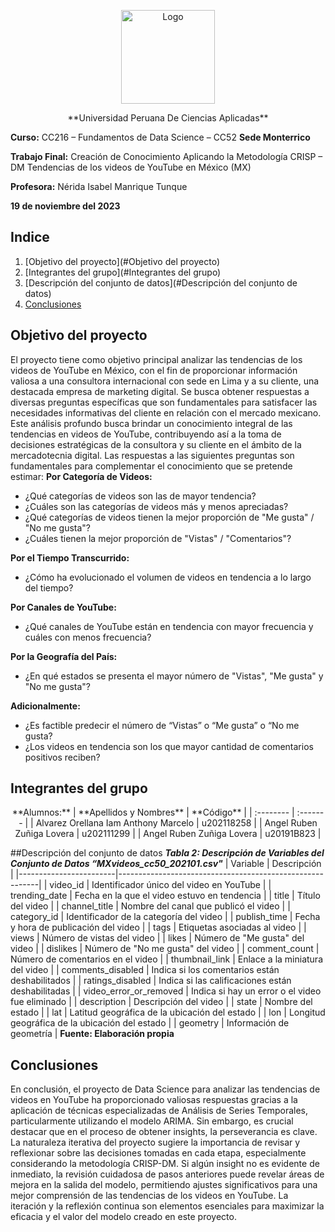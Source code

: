 <p align="center">
  <img src="https://seeklogo.com/images/U/universidad-peruana-de-ciencias-aplicadas-upc-logo-B98C3A365C-seeklogo.com.png" alt="Logo"  width="150" height="150">
</p>
<p align="center">
**Universidad Peruana De Ciencias Aplicadas**

**Curso:**
CC216 – Fundamentos de Data Science – CC52
**Sede Monterrico**

**Trabajo Final:**
Creación de Conocimiento Aplicando la Metodología CRISP – DM
Tendencias de los videos de YouTube en México (MX)

**Profesora:**
Nérida Isabel Manrique Tunque

**19 de noviembre del 2023**
</p>

## Indice
1. [Objetivo del proyecto](#Objetivo del proyecto)
2. [Integrantes del grupo](#Integrantes del grupo)
3. [Descripción del conjunto de datos](#Descripción del conjunto de datos)
4. [Conclusiones](#Conclusiones)

## Objetivo del proyecto
El proyecto tiene como objetivo principal analizar las tendencias de los videos de YouTube en México, con el fin de proporcionar información valiosa a una consultora internacional con sede en Lima y a su cliente, una destacada empresa de marketing digital. Se busca obtener respuestas a diversas preguntas específicas que son fundamentales para satisfacer las necesidades informativas del cliente en relación con el mercado mexicano. Este análisis profundo busca brindar un conocimiento integral de las tendencias en videos de YouTube, contribuyendo así a la toma de decisiones estratégicas de la consultora y su cliente en el ámbito de la mercadotecnia digital. Las respuestas a las siguientes preguntas son fundamentales para complementar el conocimiento que se pretende estimar:
**Por Categoría de Videos:**
* ¿Qué categorías de videos son las de mayor tendencia?
* ¿Cuáles son las categorías de videos más y menos apreciadas?
* ¿Qué categorías de videos tienen la mejor proporción de "Me gusta" / "No me gusta"?
* ¿Cuáles tienen la mejor proporción de "Vistas" / "Comentarios"?

**Por el Tiempo Transcurrido:**
* ¿Cómo ha evolucionado el volumen de videos en tendencia a lo largo del tiempo?

**Por Canales de YouTube:**
* ¿Qué canales de YouTube están en tendencia con mayor frecuencia y cuáles con menos frecuencia?

**Por la Geografía del País:**
* ¿En qué estados se presenta el mayor número de "Vistas", "Me gusta" y "No me gusta"?

**Adicionalmente:**
* ¿Es factible predecir el número de “Vistas” o “Me gusta” o “No me gusta? 
* ¿Los videos en tendencia son los que mayor cantidad de comentarios positivos reciben?

## Integrantes del grupo
<p align="center">
**Alumnos:**
| **Apellidos y Nombres** | **Código** | 
| :-------- | :------- |
| Alvarez Orellana Iam Anthony Marcelo | u202118258 | 
| Angel Ruben Zuñiga Lovera | u202111299 |
| Angel Ruben Zuñiga Lovera | u20191B823 | 
</p>

##Descripción del conjunto de datos
***Tabla 2: Descripción de Variables del Conjunto de Datos “MXvideos_cc50_202101.csv"***
| Variable               | Descripción                                              |
|------------------------|----------------------------------------------------------|
| video_id               | Identificador único del video en YouTube                 |
| trending_date          | Fecha en la que el video estuvo en tendencia             |
| title                  | Título del video                                         |
| channel_title          | Nombre del canal que publicó el video                    |
| category_id            | Identificador de la categoría del video                  |
| publish_time           | Fecha y hora de publicación del video                    |
| tags                   | Etiquetas asociadas al video                             |
| views                  | Número de vistas del video                               |
| likes                  | Número de "Me gusta" del video                           |
| dislikes               | Número de "No me gusta" del video                        |
| comment_count          | Número de comentarios en el video                        |
| thumbnail_link         | Enlace a la miniatura del video                          |
| comments_disabled      | Indica si los comentarios están deshabilitados          |
| ratings_disabled       | Indica si las calificaciones están deshabilitadas         |
| video_error_or_removed  | Indica si hay un error o el video fue eliminado          |
| description            | Descripción del video                                    |
| state                  | Nombre del estado                                        |
| lat                    | Latitud geográfica de la ubicación del estado            |
| lon                    | Longitud geográfica de la ubicación del estado           |
| geometry               | Información de geometría                                 |
**Fuente: Elaboración propia**

## Conclusiones
En conclusión, el proyecto de Data Science para analizar las tendencias de videos en YouTube ha proporcionado valiosas respuestas gracias a la aplicación de técnicas especializadas de Análisis de Series Temporales, particularmente utilizando el modelo ARIMA. Sin embargo, es crucial destacar que en el proceso de obtener insights, la perseverancia es clave. La naturaleza iterativa del proyecto sugiere la importancia de revisar y reflexionar sobre las decisiones tomadas en cada etapa, especialmente considerando la metodología CRISP-DM. Si algún insight no es evidente de inmediato, la revisión cuidadosa de pasos anteriores puede revelar áreas de mejora en la salida del modelo, permitiendo ajustes significativos para una mejor comprensión de las tendencias de los videos en YouTube. La iteración y la reflexión continua son elementos esenciales para maximizar la eficacia y el valor del modelo creado en este proyecto.
